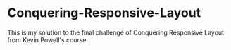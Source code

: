# Conquering-Responsive-Layout
This is my solution to the final challenge of Conquering Responsive Layout from Kevin Powell's course.
